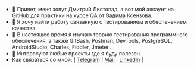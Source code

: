- 👋 Привет, меня зовут Дмитрий Листопад, а вот мой аккаунт на GitHub для практики на курсе QA от Вадима Ксензова.
- 👀 Я хочу найти работу связанную с тестированием и обеспечением качества. 
- 🌱 В настоящее время я изучаю теорию тестирования программного обеспечения, а также GitBash, Postman, DevTools, PostgreSQL, AndroidStudio, Charles, Fiddler, Jmeter...
- 💞️ Интересуют любые проекты где я буду полезен.
- Как связаться со мной: | [Telegram](https://t.me/DmitryListopad) | [Mail](https://mail.google.com/mail/u/0/#inbox?compose=GTvVlcSMTRvKSMNjHBGXqPQmqhjZGdcpchvlrZzVghDsHZcSHBwGZvnHWxsZqtpMCpPDZzRRwFZTl) | [LinkedIn](https://www.linkedin.com/in/dmitry-listopad-77181321a) |
